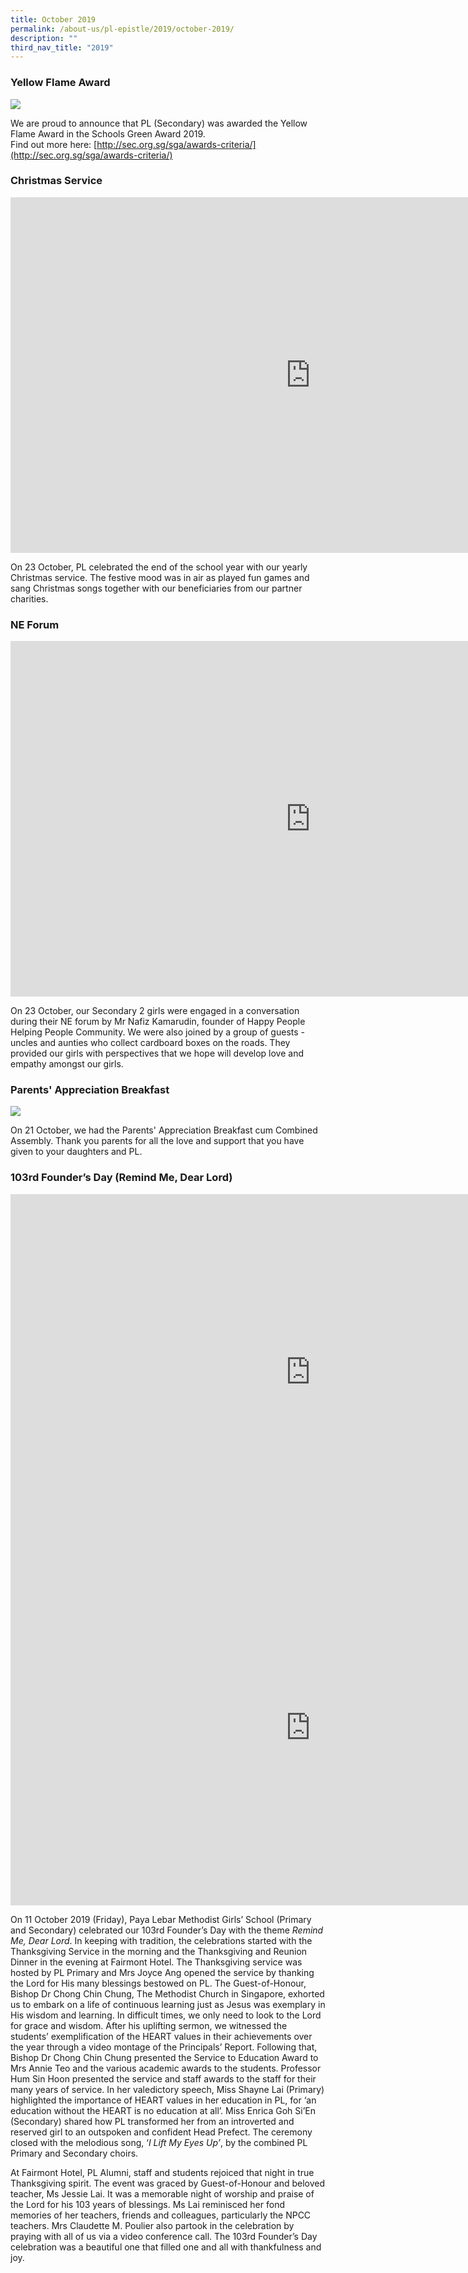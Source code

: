 ```yaml
---
title: October 2019
permalink: /about-us/pl-epistle/2019/october-2019/
description: ""
third_nav_title: "2019"
---
```

### Yellow Flame Award

![](/images/72581633_2518946474861336_885442031017525248_n.jpg)

We are proud to announce that PL (Secondary) was awarded the Yellow Flame Award in the Schools Green Award 2019.  
Find out more here:&nbsp;[http://sec.org.sg/sga/awards-criteria/](http://sec.org.sg/sga/awards-criteria/)  

### Christmas Service

<iframe allowfullscreen="true" height="569" width="960" frameborder="0" src="https://docs.google.com/presentation/d/e/2PACX-1vR5zTtzKF6tuMX1N9hzxq3Fa9jTY9Gy4Kkc9uAEpCMzvSMShZpTK30759hw4QXrI6zAeAnQXrr-zy93/embed?start=true&amp;loop=true&amp;delayms=3000"></iframe>

On 23 October, PL celebrated the end of the school year with our yearly Christmas service. The festive mood was in air as played fun games and sang Christmas songs together with our beneficiaries from our partner charities.  

### NE Forum

<iframe allowfullscreen="true" height="569" width="960" frameborder="0" src="https://docs.google.com/presentation/d/e/2PACX-1vRaB2rKTdHe6RebPrGS2KmvjDSMo4QnSEp1CAroESafiV0Go9JQ5sVVtTCwpVHdH4CnT--H5eZb0EAI/embed?start=true&amp;loop=true&amp;delayms=3000"></iframe>

On 23 October, our Secondary 2 girls were engaged in a conversation during their NE forum by Mr Nafiz Kamarudin, founder of Happy People Helping People Community. We were also joined by a group of guests - uncles and aunties who collect cardboard boxes on the roads. They provided our girls with perspectives that we hope will develop love and empathy amongst our girls.  

### Parents' Appreciation Breakfast

![](/images/74285038_2530708977018419_4025750181721931776_o.jpg)

On 21 October, we had the Parents' Appreciation Breakfast cum Combined Assembly. Thank you parents for all the love and support that you have given to your daughters and PL.  

### 103rd Founder’s Day (Remind Me, Dear Lord)

<iframe allowfullscreen="true" height="569" width="960" frameborder="0" src="https://docs.google.com/presentation/d/e/2PACX-1vTDBzjIVZcTNOSyRu7ck-V77-3nvq4mhEbQ4SqxhS8ChUZiXDufJMz5UAUT-bRTSMAPlQP2Fbfds4sV/embed?start=true&amp;loop=true&amp;delayms=3000"></iframe>

<iframe allowfullscreen="true" height="569" width="960" frameborder="0" src="https://docs.google.com/presentation/d/e/2PACX-1vTDBzjIVZcTNOSyRu7ck-V77-3nvq4mhEbQ4SqxhS8ChUZiXDufJMz5UAUT-bRTSMAPlQP2Fbfds4sV/embed?start=true&amp;loop=true&amp;delayms=3000"></iframe>

On 11 October 2019 (Friday), Paya Lebar Methodist Girls’ School (Primary and Secondary) celebrated our 103rd&nbsp;Founder’s Day with the theme&nbsp;_Remind Me, Dear_&nbsp;_Lord_. In keeping with tradition, the celebrations started with the Thanksgiving Service in the morning and the Thanksgiving and Reunion Dinner in the evening at Fairmont Hotel. The Thanksgiving service was hosted by PL Primary and Mrs Joyce Ang opened the service by thanking the Lord for His many blessings bestowed on PL. The Guest-of-Honour, Bishop Dr Chong Chin Chung, The Methodist Church in Singapore, exhorted us to embark on a life of continuous learning just as Jesus was exemplary in His wisdom and learning. In difficult times, we only need to look to the Lord for grace and wisdom. After his uplifting sermon, we witnessed the students’ exemplification of the HEART values in their achievements over the year through a video montage of the Principals’ Report. Following that, Bishop Dr Chong Chin Chung presented the Service to Education Award to Mrs Annie Teo and the various academic awards to the students. Professor Hum Sin Hoon presented the service and staff awards to the staff for their many years of service. In her valedictory speech, Miss Shayne Lai (Primary) highlighted the importance of HEART values in her education in PL, for ‘an education without the HEART is no education at all’. Miss Enrica Goh Si’En (Secondary) shared how PL transformed her from an introverted and reserved girl to an outspoken and confident Head Prefect. The ceremony closed with the melodious song, ‘_I Lift My Eyes Up’_, by the combined PL Primary and Secondary choirs.  
  
At Fairmont Hotel, PL Alumni, staff and students rejoiced that night in true Thanksgiving spirit. The event was graced by Guest-of-Honour and beloved teacher, Ms Jessie Lai. It was a memorable night of worship and praise of the Lord for his 103 years of blessings. Ms Lai reminisced her fond memories of her teachers, friends and colleagues, particularly the NPCC teachers. Mrs Claudette M. Poulier also partook in the celebration by praying with all of us via a video conference call. The 103rd&nbsp;Founder’s Day celebration was a beautiful one that filled one and all with thankfulness and joy.
